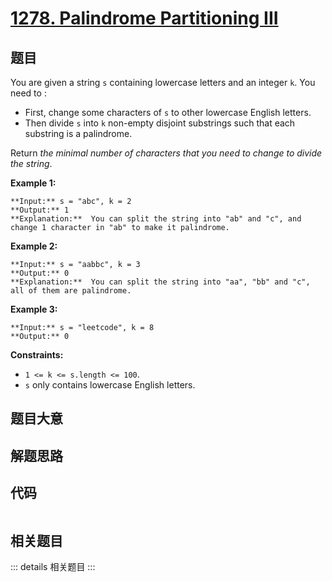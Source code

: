 # [1278. Palindrome Partitioning III](https://leetcode.com/problems/palindrome-partitioning-iii)

## 题目

You are given a string `s` containing lowercase letters and an integer `k`.
You need to :

  * First, change some characters of `s` to other lowercase English letters.
  * Then divide `s` into `k` non-empty disjoint substrings such that each substring is a palindrome.

Return _the minimal number of characters that you need to change to divide the
string_.



**Example 1:**

    
    
    **Input:** s = "abc", k = 2
    **Output:** 1
    **Explanation:**  You can split the string into "ab" and "c", and change 1 character in "ab" to make it palindrome.
    

**Example 2:**

    
    
    **Input:** s = "aabbc", k = 3
    **Output:** 0
    **Explanation:**  You can split the string into "aa", "bb" and "c", all of them are palindrome.

**Example 3:**

    
    
    **Input:** s = "leetcode", k = 8
    **Output:** 0
    



**Constraints:**

  * `1 <= k <= s.length <= 100`.
  * `s` only contains lowercase English letters.


## 题目大意

## 解题思路

## 代码

```javascript

```

## 相关题目

::: details 相关题目
:::
